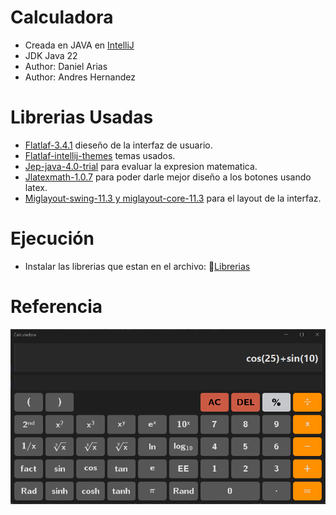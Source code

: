 # Calculadora
- Creada en JAVA en [IntelliJ](https://www.jetbrains.com/idea/)
- JDK Java 22
- Author: Daniel Arias
- Author: Andres Hernandez

# Librerias Usadas
- [Flatlaf-3.4.1](https://www.formdev.com/flatlaf/) dieseño de la interfaz de usuario.
- [Flatlaf-intellij-themes](https://www.formdev.com/flatlaf/) temas usados.
- [Jep-java-4.0-trial](https://www.singularsys.com/jep/) para evaluar la expresion matematica.
- [Jlatexmath-1.0.7](https://mvnrepository.com/artifact/org.scilab.forge/jlatexmath) para poder darle mejor diseño a los botones usando latex.
- [Miglayout-swing-11.3 y miglayout-core-11.3](http://www.miglayout.com/) para el layout de la interfaz.

# Ejecución
- Instalar las librerias que estan en el archivo: 🔗[Librerias](./librerias/)

# Referencia
![Calculadora](src/Image/Calculadora.png)